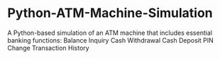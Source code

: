 # Python-ATM-Machine-Simulation
A Python-based simulation of an ATM machine that includes essential banking functions:  Balance Inquiry Cash Withdrawal Cash Deposit PIN Change Transaction History

